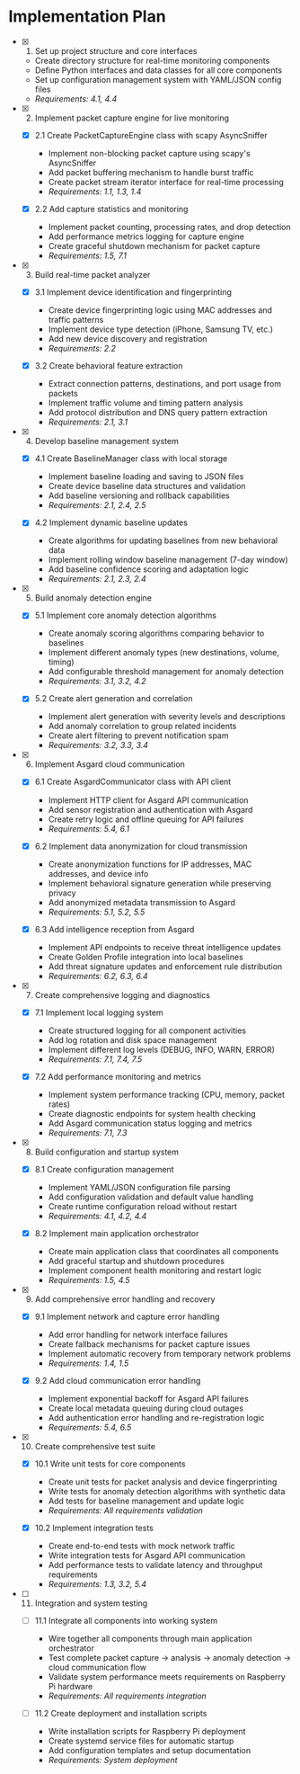 # Implementation Plan

- [x] 1. Set up project structure and core interfaces
  - Create directory structure for real-time monitoring components
  - Define Python interfaces and data classes for all core components
  - Set up configuration management system with YAML/JSON config files
  - _Requirements: 4.1, 4.4_

- [x] 2. Implement packet capture engine for live monitoring
  - [x] 2.1 Create PacketCaptureEngine class with scapy AsyncSniffer
    - Implement non-blocking packet capture using scapy's AsyncSniffer
    - Add packet buffering mechanism to handle burst traffic
    - Create packet stream iterator interface for real-time processing
    - _Requirements: 1.1, 1.3, 1.4_

  - [x] 2.2 Add capture statistics and monitoring
    - Implement packet counting, processing rates, and drop detection
    - Add performance metrics logging for capture engine
    - Create graceful shutdown mechanism for packet capture
    - _Requirements: 1.5, 7.1_

- [x] 3. Build real-time packet analyzer
  - [x] 3.1 Implement device identification and fingerprinting
    - Create device fingerprinting logic using MAC addresses and traffic patterns
    - Implement device type detection (iPhone, Samsung TV, etc.)
    - Add new device discovery and registration
    - _Requirements: 2.2_

  - [x] 3.2 Create behavioral feature extraction
    - Extract connection patterns, destinations, and port usage from packets
    - Implement traffic volume and timing pattern analysis
    - Add protocol distribution and DNS query pattern extraction
    - _Requirements: 2.1, 3.1_

- [x] 4. Develop baseline management system
  - [x] 4.1 Create BaselineManager class with local storage
    - Implement baseline loading and saving to JSON files
    - Create device baseline data structures and validation
    - Add baseline versioning and rollback capabilities
    - _Requirements: 2.1, 2.4, 2.5_

  - [x] 4.2 Implement dynamic baseline updates
    - Create algorithms for updating baselines from new behavioral data
    - Implement rolling window baseline management (7-day window)
    - Add baseline confidence scoring and adaptation logic
    - _Requirements: 2.1, 2.3, 2.4_

- [x] 5. Build anomaly detection engine
  - [x] 5.1 Implement core anomaly detection algorithms
    - Create anomaly scoring algorithms comparing behavior to baselines
    - Implement different anomaly types (new destinations, volume, timing)
    - Add configurable threshold management for anomaly detection
    - _Requirements: 3.1, 3.2, 4.2_

  - [x] 5.2 Create alert generation and correlation
    - Implement alert generation with severity levels and descriptions
    - Add anomaly correlation to group related incidents
    - Create alert filtering to prevent notification spam
    - _Requirements: 3.2, 3.3, 3.4_

- [x] 6. Implement Asgard cloud communication
  - [x] 6.1 Create AsgardCommunicator class with API client
    - Implement HTTP client for Asgard API communication
    - Add sensor registration and authentication with Asgard
    - Create retry logic and offline queuing for API failures
    - _Requirements: 5.4, 6.1_

  - [x] 6.2 Implement data anonymization for cloud transmission
    - Create anonymization functions for IP addresses, MAC addresses, and device info
    - Implement behavioral signature generation while preserving privacy
    - Add anonymized metadata transmission to Asgard
    - _Requirements: 5.1, 5.2, 5.5_

  - [x] 6.3 Add intelligence reception from Asgard
    - Implement API endpoints to receive threat intelligence updates
    - Create Golden Profile integration into local baselines
    - Add threat signature updates and enforcement rule distribution
    - _Requirements: 6.2, 6.3, 6.4_

- [x] 7. Create comprehensive logging and diagnostics
  - [x] 7.1 Implement local logging system
    - Create structured logging for all component activities
    - Add log rotation and disk space management
    - Implement different log levels (DEBUG, INFO, WARN, ERROR)
    - _Requirements: 7.1, 7.4, 7.5_

  - [x] 7.2 Add performance monitoring and metrics
    - Implement system performance tracking (CPU, memory, packet rates)
    - Create diagnostic endpoints for system health checking
    - Add Asgard communication status logging and metrics
    - _Requirements: 7.1, 7.3_

- [x] 8. Build configuration and startup system
  - [x] 8.1 Create configuration management
    - Implement YAML/JSON configuration file parsing
    - Add configuration validation and default value handling
    - Create runtime configuration reload without restart
    - _Requirements: 4.1, 4.2, 4.4_

  - [x] 8.2 Implement main application orchestrator
    - Create main application class that coordinates all components
    - Add graceful startup and shutdown procedures
    - Implement component health monitoring and restart logic
    - _Requirements: 1.5, 4.5_

- [x] 9. Add comprehensive error handling and recovery
  - [x] 9.1 Implement network and capture error handling
    - Add error handling for network interface failures
    - Create fallback mechanisms for packet capture issues
    - Implement automatic recovery from temporary network problems
    - _Requirements: 1.4, 1.5_

  - [x] 9.2 Add cloud communication error handling
    - Implement exponential backoff for Asgard API failures
    - Create local metadata queuing during cloud outages
    - Add authentication error handling and re-registration logic
    - _Requirements: 5.4, 6.5_

- [x] 10. Create comprehensive test suite
  - [x] 10.1 Write unit tests for core components
    - Create unit tests for packet analysis and device fingerprinting
    - Write tests for anomaly detection algorithms with synthetic data
    - Add tests for baseline management and update logic
    - _Requirements: All requirements validation_

  - [x] 10.2 Implement integration tests
    - Create end-to-end tests with mock network traffic
    - Write integration tests for Asgard API communication
    - Add performance tests to validate latency and throughput requirements
    - _Requirements: 1.3, 3.2, 5.4_

- [ ] 11. Integration and system testing
  - [ ] 11.1 Integrate all components into working system
    - Wire together all components through main application orchestrator
    - Test complete packet capture → analysis → anomaly detection → cloud communication flow
    - Validate system performance meets requirements on Raspberry Pi hardware
    - _Requirements: All requirements integration_

  - [ ] 11.2 Create deployment and installation scripts
    - Write installation scripts for Raspberry Pi deployment
    - Create systemd service files for automatic startup
    - Add configuration templates and setup documentation
    - _Requirements: System deployment_